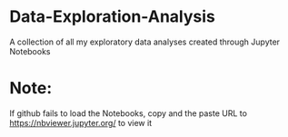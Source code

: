 # Data-Exploration-Analysis

A collection of all my exploratory data analyses created through Jupyter Notebooks



# Note:
If github fails to load the Notebooks, copy and the paste URL to https://nbviewer.jupyter.org/ to view it
